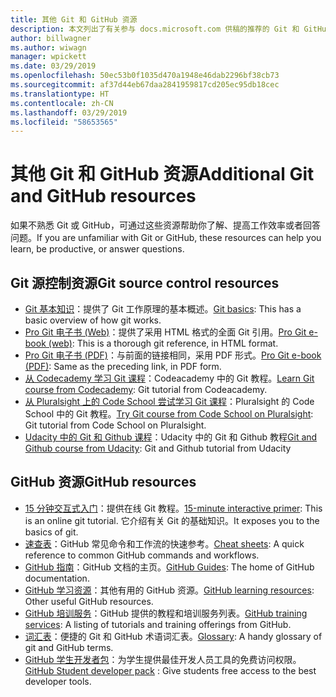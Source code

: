 ```yaml
---
title: 其他 Git 和 GitHub 资源
description: 本文列出了有关参与 docs.microsoft.com 供稿的推荐的 Git 和 GitHub 学习资源。
author: billwagner
ms.author: wiwagn
manager: wpickett
ms.date: 03/29/2019
ms.openlocfilehash: 50ec53b0f1035d470a1948e46dab2296bf38cb73
ms.sourcegitcommit: af37d44eb67daa2841959817cd205ec95db18cec
ms.translationtype: HT
ms.contentlocale: zh-CN
ms.lasthandoff: 03/29/2019
ms.locfileid: "58653565"
---
```

# <a name="additional-git-and-github-resources"></a><span data-ttu-id="dc233-103">其他 Git 和 GitHub 资源</span><span class="sxs-lookup"><span data-stu-id="dc233-103">Additional Git and GitHub resources</span></span>

<span data-ttu-id="dc233-104">如果不熟悉 Git 或 GitHub，可通过这些资源帮助你了解、提高工作效率或者回答问题。</span><span class="sxs-lookup"><span data-stu-id="dc233-104">If you are unfamiliar with Git or GitHub, these resources can help you learn, be productive, or answer questions.</span></span>

## <a name="git-source-control-resources"></a><span data-ttu-id="dc233-105">Git 源控制资源</span><span class="sxs-lookup"><span data-stu-id="dc233-105">Git source control resources</span></span>

- <span data-ttu-id="dc233-106">[Git 基本知识](https://go.microsoft.com/fwlink/?linkid=853939)：提供了 Git 工作原理的基本概述。</span><span class="sxs-lookup"><span data-stu-id="dc233-106">[Git basics](https://go.microsoft.com/fwlink/?linkid=853939): This has a basic overview of how git works.</span></span>
- <span data-ttu-id="dc233-107">[Pro Git 电子书 (Web)](https://go.microsoft.com/fwlink/?linkid=853940)：提供了采用 HTML 格式的全面 Git 引用。</span><span class="sxs-lookup"><span data-stu-id="dc233-107">[Pro Git e-book (web)](https://go.microsoft.com/fwlink/?linkid=853940): This is a thorough git reference, in HTML format.</span></span>
- <span data-ttu-id="dc233-108">[Pro Git 电子书 (PDF)](https://progit2.s3.amazonaws.com/en/2016-03-22-f3531/progit-en.1084.pdf)：与前面的链接相同，采用 PDF 形式。</span><span class="sxs-lookup"><span data-stu-id="dc233-108">[Pro Git e-book (PDF)](https://progit2.s3.amazonaws.com/en/2016-03-22-f3531/progit-en.1084.pdf): Same as the preceding link, in PDF form.</span></span>
- <span data-ttu-id="dc233-109">[从 Codecademy 学习 Git 课程](https://www.codecademy.com/learn/learn-git)：Codeacademy 中的 Git 教程。</span><span class="sxs-lookup"><span data-stu-id="dc233-109">[Learn Git course from Codecademy](https://www.codecademy.com/learn/learn-git): Git tutorial from Codeacademy.</span></span>
- <span data-ttu-id="dc233-110">[从 Pluralsight 上的 Code School 尝试学习 Git 课程](https://www.pluralsight.com/courses/code-school-git-real)：Pluralsight 的 Code School 中的 Git 教程。</span><span class="sxs-lookup"><span data-stu-id="dc233-110">[Try Git course from Code School on Pluralsight](https://www.pluralsight.com/courses/code-school-git-real): Git tutorial from Code School on Pluralsight.</span></span>
- <span data-ttu-id="dc233-111">[Udacity 中的 Git 和 Github 课程](https://www.udacity.com/course/how-to-use-git-and-github--ud775)：Udacity 中的 Git 和 Github 教程</span><span class="sxs-lookup"><span data-stu-id="dc233-111">[Git and Github course from Udacity](https://www.udacity.com/course/how-to-use-git-and-github--ud775): Git and Github tutorial from Udacity</span></span>

## <a name="github-resources"></a><span data-ttu-id="dc233-112">GitHub 资源</span><span class="sxs-lookup"><span data-stu-id="dc233-112">GitHub resources</span></span>

- <span data-ttu-id="dc233-113">[15 分钟交互式入门](https://try.github.io/)：提供在线 Git 教程。</span><span class="sxs-lookup"><span data-stu-id="dc233-113">[15-minute interactive primer](https://try.github.io/): This is an online git tutorial.</span></span> <span data-ttu-id="dc233-114">它介绍有关 Git 的基础知识。</span><span class="sxs-lookup"><span data-stu-id="dc233-114">It exposes you to the basics of git.</span></span>
- <span data-ttu-id="dc233-115">[速查表](https://go.microsoft.com/fwlink/?linkid=853941)：GitHub 常见命令和工作流的快速参考。</span><span class="sxs-lookup"><span data-stu-id="dc233-115">[Cheat sheets](https://go.microsoft.com/fwlink/?linkid=853941): A quick reference to common GitHub commands and workflows.</span></span>
- <span data-ttu-id="dc233-116">[GitHub 指南](https://guides.github.com/)：GitHub 文档的主页。</span><span class="sxs-lookup"><span data-stu-id="dc233-116">[GitHub Guides](https://guides.github.com/): The home of GitHub documentation.</span></span>
- <span data-ttu-id="dc233-117">[GitHub 学习资源](https://help.github.com/articles/git-and-github-learning-resources/)：其他有用的 GitHub 资源。</span><span class="sxs-lookup"><span data-stu-id="dc233-117">[GitHub learning resources](https://help.github.com/articles/git-and-github-learning-resources/): Other useful GitHub resources.</span></span>
- <span data-ttu-id="dc233-118">[GitHub 培训服务](https://services.github.com/training/)：GitHub 提供的教程和培训服务列表。</span><span class="sxs-lookup"><span data-stu-id="dc233-118">[GitHub training services](https://services.github.com/training/): A listing of tutorials and training offerings from GitHub.</span></span>
- <span data-ttu-id="dc233-119">[词汇表](https://help.github.com/articles/github-glossary)：便捷的 Git 和 GitHub 术语词汇表。</span><span class="sxs-lookup"><span data-stu-id="dc233-119">[Glossary](https://help.github.com/articles/github-glossary): A handy glossary of git and GitHub terms.</span></span>
- <span data-ttu-id="dc233-120">[GitHub 学生开发者包](https://education.github.com/pack)：为学生提供最佳开发人员工具的免费访问权限。</span><span class="sxs-lookup"><span data-stu-id="dc233-120">[GitHub Student developer pack](https://education.github.com/pack) : Give students free access to the best developer tools.</span></span>
